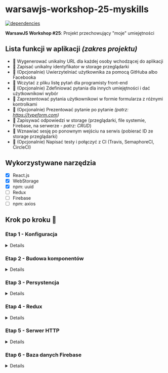 # warsawjs-workshop-25-myskills

[![dependencies](https://david-dm.org/piecioshka/warsawjs-workshop-25-myskills.svg)](https://github.com/piecioshka/warsawjs-workshop-25-myskills)

**WarsawJS Workshop #25**: Projekt przechowujący "moje" umiejętności

## Lista funkcji w aplikacji _(zakres projektu)_

<!-- :checkered_flag: -->
<!-- :construction: -->

* :construction: Wygenerować unikalny URL dla każdej osoby wchodzącej do aplikacji
* :construction: Zapisać unikalny identyfikator w storage przeglądarki
* :construction: (Opcjonalnie) Uwierzytelniać użytkownika za pomocą GitHuba albo Facebooka
* :construction: Wczytać z pliku listę pytań dla programisty front-end
* :construction: (Opcjonalnie) Zdefiniować pytania dla innych umiejętności i dać użytkownikowi wybór
* :construction: Zaprezentować pytania użytkownikowi w formie formularza z różnymi kontrolkami
* :construction: (Opcjonalnie) Prezentować pytanie po pytanie _(patrz: <https://typeform.com>)_
* :construction: Zapisywać odpowiedzi w storage (przeglądarki, file systemie, Firebase, na serwerze - _patrz: CRUD_)
* :construction: Wznawiać sesję po ponownym wejściu na serwis (pobierać ID ze storage przeglądarki)
* :construction: (Opcjonalnie) Napisać testy i połączyć z CI (Travis, SemaphoreCI, CircleCI)

## Wykorzystywane narzędzia

* [x] React.js
* [x] WebStorage
* [x] npm: uuid
* [ ] Redux
* [ ] Firebase
* [ ] npm: axios

## Krok po kroku 👣

### Etap 1 - Konfiguracja

<details>

* [x] Zainstalować pluginy do Google Chrome:
    + `React Developer Tools`
    + `Redux DevTools`

* [x] Zainstalować plugin do Visual Studio Code:
    + `Reactjs code snippets`
        - <https://github.com/xabikos/vscode-react>

* [x] Stworzyć pliki
    + `index.html`
    + `src/main.js`
    + `src/component/app.js`

* [x] W pliku `index.html`:
    + stworzyć kontener z `id="app"`
    + załączyć plik z `dist/bundle.js`

* [x] Zainstalować zależności projektu:

    ```bash
    npm i @babel/core @babel/preset-react babel-loader react react-dom webpack webpack-cli
    ```

    Uwaga! W specjalnym przypadku będzie trzeba:

    + zainstalować `@babel/preset-env`
    + dopisać `@babel/preset-env` w `presets` w konfiguracji `Babela`
        w pliku `webpack.config.js`

* [x] Zainstalować serwer, który będzie serwował aplikację

    ```bash
    npm i http-server
    ```

    Uwaga! Dopisać zadanie do `package.json`

    ```json
    "start": "http-server"
    ```

* [x] Skonfigurować Webpacka
    + Tryb = `development`
    + Plik wejściowy = `entry`
    + Plik wyjściowy = `output`
    + Uruchomić `babel-loader` dla plików `.jsx?`
    + Dodać preset `@babel/preset-react`

* [x] `react-router-dom`

</details>

### Etap 2 - Budowa komponentów

<details>

* [x] Stworzenie komponentów:
    + Aplikacja
    + Intro
    + Formularz

</details>

### Etap 3 - Persystencja

<details>

* Stworzenie helpera o możliwościach:
    + Zapisywanie danych
    + Odczytywanie danych
    + Usuwanie danych

    który wykorzystuje interfejs `LocalStorage`

* Stworzenie helpera budującego

</details>

### Etap 4 - Redux

<details>

* Zainstalować zależności:

    npm i redux

</details>

### Etap 5 - Serwer HTTP

<details>

* Zainstalować paczkę `json-server`

</details>

### Etap 6 - Baza danych Firebase

<details>

* ...

</details>
